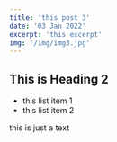 ```yaml
---
title: 'this post 3'
date: '03 Jan 2022'
excerpt: 'this excerpt'
img: '/img/img3.jpg'
---
```


## This is Heading 2

- this list item 1
- this list item 2

this is just a text
